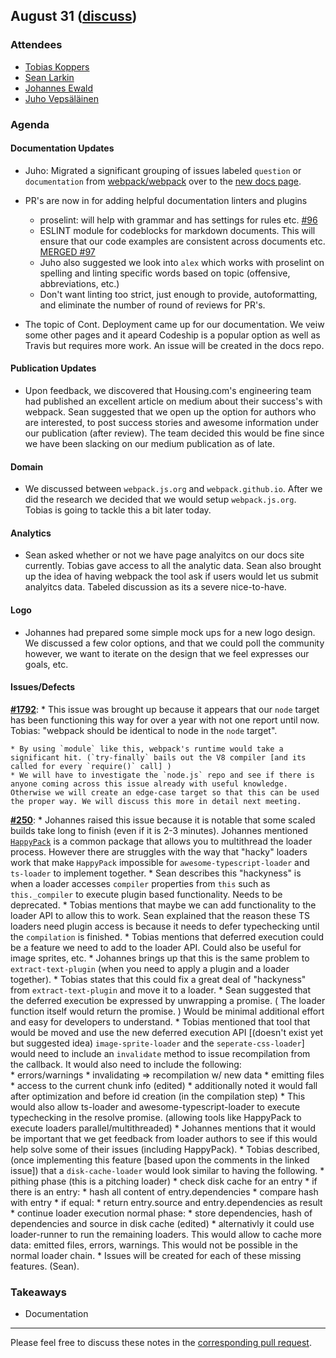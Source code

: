 ## August 31 ([discuss](https://github.com/webpack/meeting-notes/pull/13))

### Attendees

* [Tobias Koppers](http://github.com/sokra)
* [Sean Larkin](http://github.com/thelarkinn)
* [Johannes Ewald](http://github.com/jhnns)
* [Juho Vepsäläinen](http://github.com/bebraw)


### Agenda

#### Documentation Updates
* Juho: Migrated a significant grouping of issues labeled `question` or `documentation` from [webpack/webpack](github.com/webpack/webpack) over to the [new docs page](github.com/webpack/webpack.js.org).

* PR's are now in for adding helpful documentation linters and plugins
	* proselint: will help with grammar and has settings for rules etc. [#96](https://github.com/webpack/webpack.js.org/pull/96)
	* ESLINT module for codeblocks for markdown documents. This will ensure that our code examples are consistent across documents etc. [MERGED #97](https://github.com/webpack/webpack.js.org/pull/97)
	* Juho also suggested we look into `alex` which works with proselint on spelling and linting specific words based on topic (offensive, abbreviations, etc.)
	* Don't want linting too strict, just enough to provide, autoformatting, and eliminate the number of round of reviews for PR's.

* The topic of Cont. Deployment came up for our documentation. We veiw some other pages and it apeard Codeship is a popular option as well as Travis but requires more work. An issue will be created in the docs repo. 

#### Publication Updates
* Upon feedback, we discovered that Housing.com's engineering team had published an excellent article on medium about their success's with webpack. Sean suggested that we open up the option for authors who are interested, to post success stories and awesome information under our publication (after review). The team decided this would be fine since we have been slacking on our medium publication as of late. 

#### Domain
* We discussed between `webpack.js.org` and `webpack.github.io`. After we did the research we decided that we would setup `webpack.js.org`. Tobias is going to tackle this a bit later today. 

#### Analytics 
* Sean asked whether or not we have page analyitcs on our docs site currently. Tobias gave access to all the analytic data. Sean also brought up the idea of having webpack the tool ask if users would let us submit analyitcs data. Tabeled discussion as its a severe nice-to-have.

#### Logo
* Johannes had prepared some simple mock ups for a new logo design. We discussed a few color options, and that we could poll the community however, we want to iterate on the design that we feel expresses our goals, etc.

#### Issues/Defects 
**[#1792](https://github.com/webpack/webpack/issues/1729)**: 
	* This issue was brought up because it appears that our `node` target has been functioning this way for over a year with not one report until now. Tobias: "webpack should be identical to node in the `node` target". 
	
	* By using `module` like this, webpack's runtime would take a significant hit. (`try-finally` bails out the V8 compiler [and its called for every `require()` call] )
	* We will have to investigate the `node.js` repo and see if there is anyone coming across this issue already with useful knowledge. Otherwise we will create an edge-case target so that this can be used the proper way. We will discuss this more in detail next meeting. 

**[#250](https://github.com/webpack/webpack/issues/250#issuecomment-199602293)**: 
	* Johannes raised this issue because it is notable that some scaled builds take long to finish (even if it is 2-3 minutes). Johannes mentioned [`HappyPack`](https://github.com/amireh/happypack) is a common package that allows you to multithread the loader process. However there are struggles with the way that "hacky" loaders work that make `HappyPack` impossible for `awesome-typescript-loader` and `ts-loader` to implement together. 
	* Sean describes this "hackyness" is when a loader accesses `compiler` properties from `this` such as `this._compiler` to execute plugin based functionality. Needs to be deprecated.
	* Tobias mentions that maybe we can add functionality to the loader API to allow this to work. Sean explained that the reason these TS loaders need plugin access is because it needs to defer typechecking until the `compilation` is finished. 
	* Tobias mentions that deferred execution could be a feature we need to add to the loader API. Could also be useful for image sprites, etc. 
	* Johannes brings up that this is the same problem to `extract-text-plugin` (when you need to apply a plugin and a loader together).
	* Tobias states that this could fix a great deal of "hackyness" from `extract-text-plugin` and move it to a loader. 
	* Sean suggested that the deferred execution be expressed by unwrapping a promise. (
	The loader function itself would return the promise. ) Would be minimal additional effort and easy for developers to understand.
	* Tobias mentioned that tool that would be moved and use the new deferred execution API [(doesn't exist yet but suggested idea) `image-sprite-loader` and the `seperate-css-loader`] would need to include an `invalidate` method to issue recompilation from the callback. It would also need to include the following: 	
		* errors/warnings
		* invalidating => recompilation w/ new data
		* emitting files
		* access to the current chunk info (edited)
	* additionally noted it would fall after optimization and before id creation (in the compilation step)
	* This would also allow ts-loader and awesome-typescript-loader to execute typechecking in the resolve promise. (allowing tools like HappyPack to execute loaders parallel/multithreaded)
	* Johannes mentions that it would be important that we get feedback from loader authors to see if this would help solve some of their issues (including HappyPack).
	* Tobias described, (once implementing this feature [based upon the comments in the linked issue]) that a `disk-cache-loader` would look similar to having the following.
		* pithing phase (this is a pitching loader)
		* check disk cache for an entry
		* if there is an entry:
		* hash all content of entry.dependencies
		* compare hash with entry
		* if equal:
		   * return entry.source and entry.dependencies as result
		* continue loader execution
		normal phase:
		* store dependencies, hash of dependencies and source in disk cache (edited)
		* alternativly it could use loader-runner to run the remaining loaders. This would allow to cache more data: emitted files, errors, warnings. This would not be possible in the normal loader chain.
	* Issues will be created for each of these missing features. (Sean).
### Takeaways  
* Documentation

-----------
Please feel free to discuss these notes in the [corresponding pull request](https://github.com/webpack/meeting-notes/pull/13).
